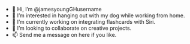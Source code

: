- 👋 Hi, I’m @jamesyoungGHusername
- 👀 I’m interested in hanging out with my dog while working from home.
- 🌱 I’m currently working on integrating flashcards with Siri.
- 💞️ I’m looking to collaborate on creative projects.
- 📫 Send me a message on here if you like.

<!---
jamesyoungGHusername/jamesyoungGHusername is a ✨ special ✨ repository because its `README.md` (this file) appears on your GitHub profile.
You can click the Preview link to take a look at your changes.
--->
